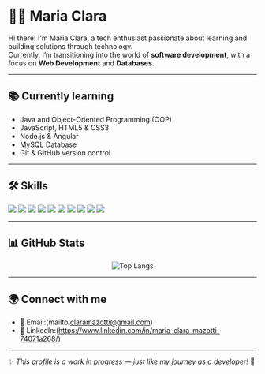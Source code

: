 # 👩‍💻 Maria Clara

Hi there! I'm Maria Clara, a tech enthusiast passionate about learning and building solutions through technology.  
Currently, I’m transitioning into the world of **software development**, with a focus on **Web Development** and **Databases**.  

---

## 📚 Currently learning
- Java and Object-Oriented Programming (OOP)  
- JavaScript, HTML5 & CSS3  
- Node.js & Angular  
- MySQL Database  
- Git & GitHub version control  

---

## 🛠 Skills
<p align="left">
  <img src="https://img.shields.io/badge/Java-ED8B00?style=for-the-badge&logo=openjdk&logoColor=white"/>
  <img src="https://img.shields.io/badge/JavaScript-F7DF1E?style=for-the-badge&logo=javascript&logoColor=black"/>
  <img src="https://img.shields.io/badge/HTML5-E34F26?style=for-the-badge&logo=html5&logoColor=white"/>
  <img src="https://img.shields.io/badge/CSS3-1572B6?style=for-the-badge&logo=css3&logoColor=white"/>
  <img src="https://img.shields.io/badge/Node.js-43853D?style=for-the-badge&logo=node.js&logoColor=white"/>
  <img src="https://img.shields.io/badge/Angular-DD0031?style=for-the-badge&logo=angular&logoColor=white"/>
  <img src="https://img.shields.io/badge/MySQL-4479A1?style=for-the-badge&logo=mysql&logoColor=white"/>
  <img src="https://img.shields.io/badge/Git-F05032?style=for-the-badge&logo=git&logoColor=white"/>
  <img src="https://img.shields.io/badge/GitHub-181717?style=for-the-badge&logo=github&logoColor=white"/>
  <img src="https://img.shields.io/badge/VS%20Code-007ACC?style=for-the-badge&logo=visual-studio-code&logoColor=white"/>
</p>

---

## 📊 GitHub Stats
<div align="center">

![Top Langs](https://github-readme-stats.vercel.app/api/top-langs/?username=Wazotti&layout=compact&theme=dark)  

</div>

---

## 🌍 Connect with me
- 📧 Email:(mailto:claramazotti@gmail.com)  
- 💼 LinkedIn:(https://www.linkedin.com/in/maria-clara-mazotti-74071a268/)  

---

✨ *This profile is a work in progress — just like my journey as a developer!* 🚀
